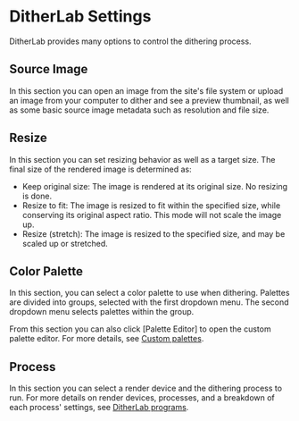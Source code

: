 # DitherLab Settings

DitherLab provides many options to control the dithering process.

## Source Image

In this section you can open an image from the site's file system or upload an image from your computer to dither and see a preview thumbnail, as well as some basic source image metadata such as resolution and file size.

## Resize

In this section you can set resizing behavior as well as a target size. The final size of the rendered image is determined as:

- Keep original size: The image is rendered at its original size. No resizing is done.
- Resize to fit: The image is resized to fit within the specified size, while conserving its original aspect ratio. This mode will not scale the image up.
- Resize (stretch): The image is resized to the specified size, and may be scaled up or stretched.

## Color Palette

In this section, you can select a color palette to use when dithering. Palettes are divided into groups, selected with the first dropdown menu. The second dropdown menu selects palettes within the group.

From this section you can also click [Palette Editor] to open the custom palette editor. For more details, see [Custom palettes](?/02.Applications/01.DitherLab/04.Custom%20palettes.md).

## Process

In this section you can select a render device and the dithering process to run. For more details on render devices, processes, and a breakdown of each process' settings, see [DitherLab programs](?/02.Applications/01.DitherLab/01.Programs/01.DitherLab%20programs.md).
